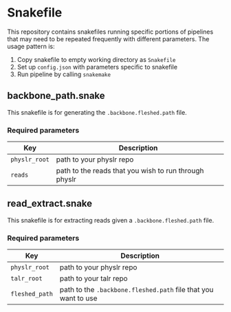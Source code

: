 # Snakefile
This repository contains snakefiles running specific portions of pipelines that
may need to be repeated frequently with different parameters. The usage pattern
is:
1. Copy snakefile to empty working directory as `Snakefile`
2. Set up `config.json` with parameters specific to snakefile
3. Run pipeline by calling `snakemake`

## backbone_path.snake
This snakefile is for generating the `.backbone.fleshed.path` file.

### Required parameters
Key | Description
--- | ---
`physlr_root` | path to your physlr repo
`reads` | path to the reads that you wish to run through physlr

## read_extract.snake
This snakefile is for extracting reads given a `.backbone.fleshed.path` file.

### Required parameters
Key | Description
--- | ---
`physlr_root` | path to your physlr repo
`talr_root` | path to your talr repo
`fleshed_path` | path to the `.backbone.fleshed.path` file that you want to use


